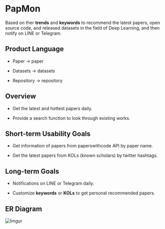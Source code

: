 # PapMon

Based on ther **trends** and **keywords** to recommend the latest papers, open source code, and released datasets in the field of Deep Learning, and then notify on LINE or Telegram.

## Product Language

* Paper -> paper

* Datasets -> datasets

* Repository -> repository

## Overview

* Get the latest and hottest papers daily.

* Provide a search function to look through existing works.

## Short-term Usability Goals

* Get information of papers from paperswithcode API by paper name.

* Get the latest papers from KOLs (known scholars) by twitter hashtags.

## Long-term Goals

* Notifications on LINE or Telegram daily.

* Customize **keywords** or **KOLs** to get personal recommended papers.

## ER Diagram

![Imgur](https://imgur.com/kNOhKZ0.png)
